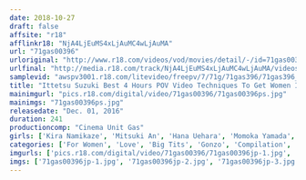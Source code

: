 ```yaml
---
date: 2018-10-27
draft: false
affsite: "r18"
afflinkr18: "NjA4LjEuMS4xLjAuMC4wLjAuMA"
url: "71gas00396"
urloriginal: "http://www.r18.com/videos/vod/movies/detail/-/id=71gas00396"
urlfinal: "http://media.r18.com/track/NjA4LjEuMS4xLjAuMC4wLjAuMA/videos/vod/movies/detail/-/id=71gas00396"
samplevid: "awspv3001.r18.com/litevideo/freepv/7/71g/71gas396/71gas396_dmb_w.mp4"
title: "Ittetsu Suzuki Best 4 Hours POV Video Techniques To Get Women In The Mood"
mainimgurl: "pics.r18.com/digital/video/71gas00396/71gas00396ps.jpg"
mainimgs: "71gas00396ps.jpg"
releasedate: "Dec. 01, 2016"
duration: 241
productioncomp: "Cinema Unit Gas"
girls: ['Kira Namikaze', 'Mitsuki An', 'Hana Uehara', 'Momoka Yamada', 'Mona Yuki', 'Ria Sakuragi (Karin Kaji)']
categories: ['For Women', 'Love', 'Big Tits', 'Gonzo', 'Compilation', 'Over 4 Hours']
imgurls: ['pics.r18.com/digital/video/71gas00396/71gas00396jp-1.jpg', 'pics.r18.com/digital/video/71gas00396/71gas00396jp-2.jpg', 'pics.r18.com/digital/video/71gas00396/71gas00396jp-3.jpg', 'pics.r18.com/digital/video/71gas00396/71gas00396jp-4.jpg', 'pics.r18.com/digital/video/71gas00396/71gas00396jp-5.jpg', 'pics.r18.com/digital/video/71gas00396/71gas00396jp-6.jpg', 'pics.r18.com/digital/video/71gas00396/71gas00396jp-7.jpg', 'pics.r18.com/digital/video/71gas00396/71gas00396jp-8.jpg', 'pics.r18.com/digital/video/71gas00396/71gas00396jp-9.jpg', 'pics.r18.com/digital/video/71gas00396/71gas00396jp-10.jpg', 'pics.r18.com/digital/video/71gas00396/71gas00396jp-11.jpg', 'pics.r18.com/digital/video/71gas00396/71gas00396jp-12.jpg', 'pics.r18.com/digital/video/71gas00396/71gas00396jp-13.jpg', 'pics.r18.com/digital/video/71gas00396/71gas00396jp-14.jpg', 'pics.r18.com/digital/video/71gas00396/71gas00396jp-15.jpg', 'pics.r18.com/digital/video/71gas00396/71gas00396jp-16.jpg', 'pics.r18.com/digital/video/71gas00396/71gas00396jp-17.jpg', 'pics.r18.com/digital/video/71gas00396/71gas00396jp-18.jpg', 'pics.r18.com/digital/video/71gas00396/71gas00396jp-19.jpg', 'pics.r18.com/digital/video/71gas00396/71gas00396jp-20.jpg']
imgs: ['71gas00396jp-1.jpg', '71gas00396jp-2.jpg', '71gas00396jp-3.jpg', '71gas00396jp-4.jpg', '71gas00396jp-5.jpg', '71gas00396jp-6.jpg', '71gas00396jp-7.jpg', '71gas00396jp-8.jpg', '71gas00396jp-9.jpg', '71gas00396jp-10.jpg', '71gas00396jp-11.jpg', '71gas00396jp-12.jpg', '71gas00396jp-13.jpg', '71gas00396jp-14.jpg', '71gas00396jp-15.jpg', '71gas00396jp-16.jpg', '71gas00396jp-17.jpg', '71gas00396jp-18.jpg', '71gas00396jp-19.jpg', '71gas00396jp-20.jpg']
---
```

